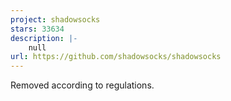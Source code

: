 ```yaml
---
project: shadowsocks
stars: 33634
description: |-
    null
url: https://github.com/shadowsocks/shadowsocks
---
```


Removed according to regulations.

